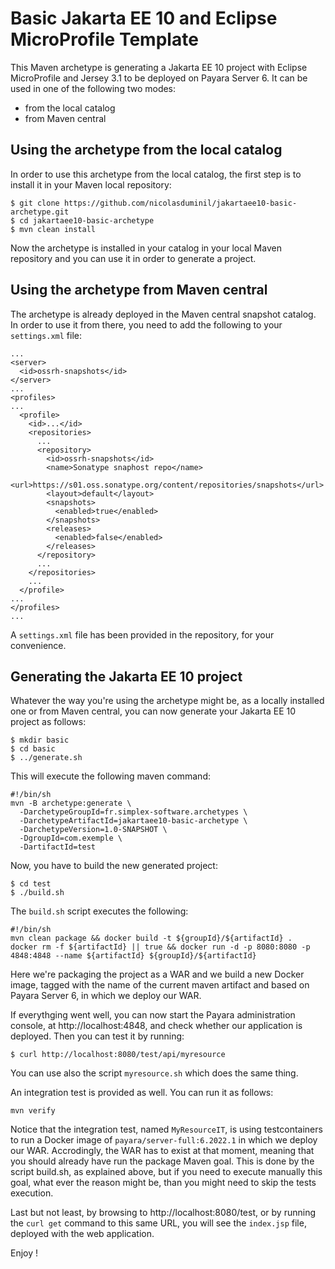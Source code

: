 # Basic Jakarta EE 10 and Eclipse MicroProfile Template

This Maven archetype is generating a Jakarta EE 10 project with Eclipse MicroProfile and Jersey 3.1 to be deployed on Payara Server 6.
It can be used in one of the following two modes:
- from the local catalog
- from Maven central

## Using the archetype from the local catalog

In order to use this archetype from the local catalog, the first step is to install it in your Maven local repository:

    $ git clone https://github.com/nicolasduminil/jakartaee10-basic-archetype.git
    $ cd jakartaee10-basic-archetype
    $ mvn clean install
Now the archetype is installed in your catalog in your local Maven repository and you can use it in order to generate a 
project.

## Using the archetype from Maven central
The archetype is already deployed in the Maven central snapshot catalog. In order to use it from there, you need to add
the following to your `settings.xml` file:

    ...
    <server>
      <id>ossrh-snapshots</id>
    </server>
    ...
    <profiles>
    ...
      <profile>
        <id>...</id>
        <repositories>
          ...
          <repository>
            <id>ossrh-snapshots</id>
            <name>Sonatype snaphost repo</name>
            <url>https://s01.oss.sonatype.org/content/repositories/snapshots</url>
            <layout>default</layout>
            <snapshots>
              <enabled>true</enabled>
            </snapshots>
            <releases>
              <enabled>false</enabled>
            </releases>
          </repository>
          ...
        </repositories>
        ...
      </profile>
    ...
    </profiles>
    ...
A `settings.xml` file has been provided in the repository, for your convenience.

## Generating the Jakarta EE 10 project
Whatever the way you're using the archetype might be, as a locally installed one or from Maven central, you can now
generate your Jakarta EE 10 project as follows:

    $ mkdir basic
    $ cd basic
    $ ../generate.sh
This will execute the following maven command:

    #!/bin/sh
    mvn -B archetype:generate \
      -DarchetypeGroupId=fr.simplex-software.archetypes \
      -DarchetypeArtifactId=jakartaee10-basic-archetype \
      -DarchetypeVersion=1.0-SNAPSHOT \
      -DgroupId=com.exemple \
      -DartifactId=test
Now, you have to build the new generated project:

    $ cd test
    $ ./build.sh

The `build.sh` script executes the following:

    #!/bin/sh
    mvn clean package && docker build -t ${groupId}/${artifactId} .
    docker rm -f ${artifactId} || true && docker run -d -p 8080:8080 -p 4848:4848 --name ${artifactId} ${groupId}/${artifactId}
Here we're packaging the project as a WAR and we build a new Docker image, tagged with the name of the current maven artifact and based on Payara Server 6, in which we deploy our WAR. 

If everythging went well, you can now start the Payara administration console, at http://localhost:4848, and check whether our application is deployed. Then you can test it by running:

    $ curl http://localhost:8080/test/api/myresource

You can use also the script `myresource.sh` which does the same thing.

An integration test is provided as well. You can run it as follows:

    mvn verify

Notice that the integration test, named `MyResourceIT`, is using testcontainers to run a Docker image of `payara/server-full:6.2022.1` in which we deploy our WAR. Accrodingly, the WAR has to exist at that moment, meaning that you should already have run the package Maven goal. This is done by the script build.sh, as explained above, but if you need to execute manually this goal, what ever the reason might be, than you might need to skip the tests execution.

Last but not least, by browsing to http://localhost:8080/test, or by running the `curl get` command to this same URL, you will see the `index.jsp` file, deployed with the web application.

Enjoy !